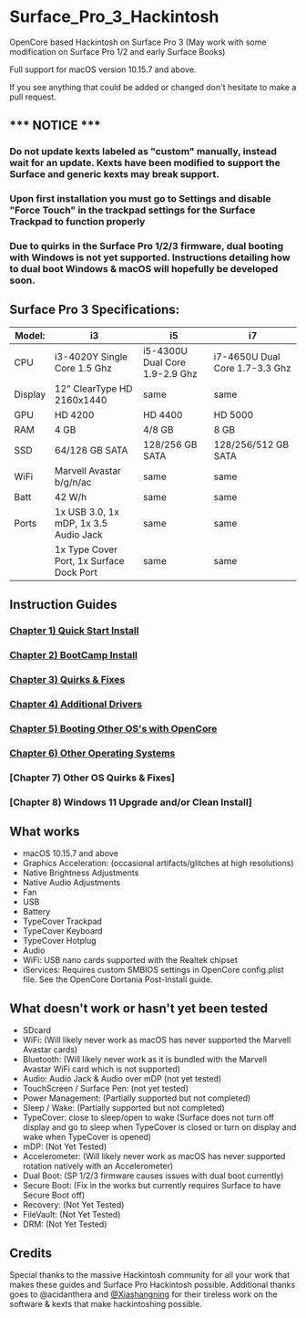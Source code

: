 # Surface_Pro_3_Hackintosh
OpenCore based Hackintosh on Surface Pro 3 (May work with some modification on Surface Pro 1/2 and early Surface Books)

Full support for macOS version 10.15.7 and above.

If you see anything that could be added or changed don't hesitate to make a pull request.


## *** NOTICE ***
### Do not update kexts labeled as "custom" manually, instead wait for an update. Kexts have been modified to support the Surface and generic kexts may break support.
### Upon first installation you must go to Settings and disable "Force Touch" in the trackpad settings for the Surface Trackpad to function properly
### Due to quirks in the Surface Pro 1/2/3 firmware, dual booting with Windows is not yet supported. Instructions detailing how to dual boot Windows & macOS will hopefully be developed soon.


## Surface Pro 3 Specifications:

| Model: | i3 | i5 | i7 |
|-|-|-|-|
|CPU| i3-4020Y Single Core 1.5 Ghz| i5-4300U Dual Core 1.9-2.9 Ghz| i7-4650U Dual Core 1.7-3.3 Ghz |
|Display| 12" ClearType HD 2160x1440 | same | same |
|GPU| HD 4200 | HD 4400 | HD 5000 |
|RAM| 4 GB | 4/8 GB | 8 GB |
|SSD| 64/128 GB SATA | 128/256 GB SATA | 128/256/512 GB SATA |
|WiFi| Marvell Avastar b/g/n/ac | same | same |
|Batt| 42 W/h | same | same |
|Ports| 1x USB 3.0, 1x mDP, 1x 3.5 Audio Jack | same | same |
|   | 1x Type Cover Port, 1x Surface Dock Port | same | same |



## Instruction Guides

### [Chapter 1) Quick Start Install](https://github.com/balopez83/Surface_Pro_3_Hackintosh/blob/main/1-QuickStart.md)
### [Chapter 2) BootCamp Install](https://github.com/balopez83/Surface_Pro_3_Hackintosh/blob/main/2-BootCamp.md)
### [Chapter 3) Quirks & Fixes](https://github.com/balopez83/Surface_Pro_3_Hackintosh/blob/main/3-quirks%26fixes.md)
### [Chapter 4) Additional Drivers](https://github.com/balopez83/Surface_Pro_3_Hackintosh/blob/main/4-drivers.md)
### [Chapter 5) Booting Other OS's with OpenCore](https://github.com/balopez83/Surface_Pro_3_Hackintosh/blob/main/5-OtherOS%26OC.md)
### [Chapter 6) Other Operating Systems](https://github.com/balopez83/Surface_Pro_3_Hackintosh/blob/main/6-OtherOS.md)
### [Chapter 7) Other OS Quirks & Fixes]
### [Chapter 8) Windows 11 Upgrade and/or Clean Install]


## What works 

- macOS 10.15.7 and above
- Graphics Acceleration: (occasional artifacts/glitches at high resolutions)
- Native Brightness Adjustments
- Native Audio Adjustments
- Fan
- USB
- Battery
- TypeCover Trackpad
- TypeCover Keyboard
- TypeCover Hotplug
- Audio
- WiFi: USB nano cards supported with the Realtek chipset
- iServices: Requires custom SMBIOS settings in OpenCore config.plist file. See the OpenCore Dortania Post-Install guide.



## What doesn't work or hasn't yet been tested

- SDcard
- WiFi: (Will likely never work as macOS has never supported the Marvell Avastar cards)
- Bluetooth: (Will likely never work as it is bundled with the Marvell Avastar WiFi card which is not supported)
- Audio: Audio Jack & Audio over mDP (not yet tested)
- TouchScreen / Surface Pen: (not yet tested)
- Power Management: (Partially supported but not completed)
- Sleep / Wake: (Partially supported but not completed)
- TypeCover: close to sleep/open to wake (Surface does not turn off display and go to sleep when TypeCover is closed or turn on display and wake when TypeCover is opened)
- mDP: (Not Yet Tested)
- Accelerometer: (Will likely never work as macOS has never supported rotation natively with an Accelerometer)
- Dual Boot: (SP 1/2/3 firmware causes issues with dual boot currently)
- Secure Boot: (Fix in the works but currently requires Surface to have Secure Boot off)
- Recovery: (Not Yet Tested)
- FileVault: (Not Yet Tested)
- DRM: (Not Yet Tested)


## Credits
Special thanks to the massive Hackintosh community for all your work that makes these guides and Surface Pro Hackintosh possible. Additional thanks goes to @acidanthera and [@Xiashangning](https://github.com/Xiashangning/BigSurface) for their tireless work on the software & kexts that make hackintoshing possible. <br>
